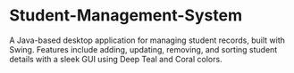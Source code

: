 # Student-Management-System
A Java-based desktop application for managing student records, built with Swing. Features include adding, updating, removing, and sorting student details with a sleek GUI using Deep Teal and Coral colors.
